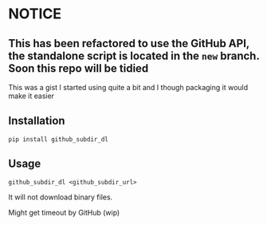 # NOTICE
This has been refactored to use the GitHub API, the standalone script is located in the `new` branch. Soon this repo will be tidied
---
This was a gist I started using quite a bit and I though packaging it would make it easier

## Installation
```
pip install github_subdir_dl
```

## Usage
```
github_subdir_dl <github_subdir_url>
```
It will not download binary files.

Might get timeout by GitHub (wip)

